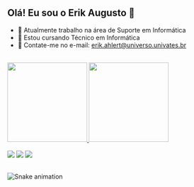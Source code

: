## Olá! Eu sou o Erik Augusto 👋

- 🔭 Atualmente trabalho na área de Suporte em Informática
- 🌱 Estou cursando Técnico em Informática
- 💬 Contate-me no e-mail: erik.ahlert@universo.univates.br

<br>

<div>
<a href="https://github.com/seu-usuário-aqui">
<img loading="lazy" height="180em" src="https://github-readme-stats.vercel.app/api/top-langs/?erikkaugusto&layout=compact&langs_count=7&theme=dracula"/>
<img loading="lazy" height="180em" src="https://github-readme-stats.vercel.app/api?erikkaugusto&show_icons=true&theme=dracula&include_all_commits=true&count_private=true"/>
</div>

<br>

<div>
<a href="https://instagram.com/erikkaugusto" target="_blank"><img loading="lazy" src="https://img.shields.io/badge/-Instagram-%23E4405F?style=for-the-badge&logo=instagram&logoColor=white" target="_blank"></a>
<a href = "mailto:erik.ahlert@universo.univates.br"><img loading="lazy" src="https://img.shields.io/badge/Gmail-D14836?style=for-the-badge&logo=gmail&logoColor=white" target="_blank"></a>
<a href="https://www.linkedin.com/in/erik-augusto-a7ab17273" target="_blank"><img loading="lazy" src="https://img.shields.io/badge/-LinkedIn-%230077B5?style=for-the-badge&logo=linkedin&logoColor=white" target="_blank"></a>   
</div>

<br>

![Snake animation](https://github.com/seu-usuário-aqui/erikkaugusto/blob/output/github-contribution-grid-snake.svg)
